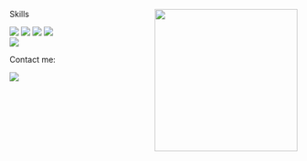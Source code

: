 <p >
  <img align="right" src="https://c.tenor.com/ZwiXDI5sKe0AAAAC/lain-serial-experiments-lain.gif" width="250">
</p>

<p> Skills </p>
<p >
<img src="https://img.shields.io/badge/java%20-%2343853D.svg?&style=for-the-badge&logo=java&logoColor=white&color=yellow"/> 
<img src="https://img.shields.io/badge/html5%20-%23E34F26.svg?&style=for-the-badge&logo=html5&logoColor=white"/> 
<img src="https://img.shields.io/badge/javascript%20-%23323330.svg?&style=for-the-badge&logo=javascript&logoColor=%23F7DF1E"/> 
<img src="https://img.shields.io/badge/css3%20-%231572B6.svg?&style=for-the-badge&logo=css3&logoColor=white"/><br>
<img src="https://img.shields.io/badge/git%20-%23F05033.svg?&style=for-the-badge&logo=git&logoColor=white"/>
  

<p> Contact me: <p>
<p align="left">
<a href="https://t.me/tema0x0" target="_blank">
<img src="https://img.shields.io/badge/Telegram%20-%231DA1F2.svg?&style=for-the-badge&logo=Telegram&logoColor=white" />
</a>
</p>
